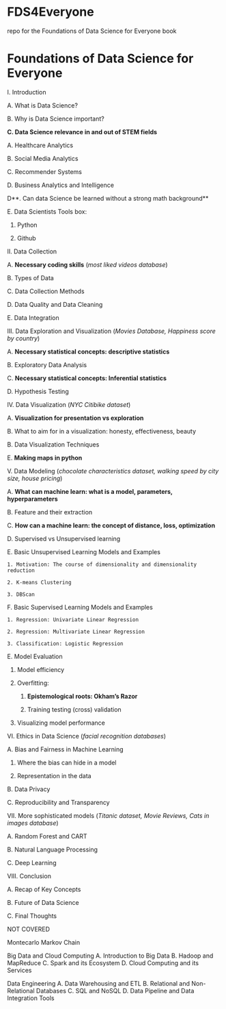 # FDS4Everyone
repo for the Foundations of Data Science for Everyone book


# Foundations of Data Science for Everyone

I. Introduction

A. What is Data Science?

B. Why is Data Science important?

**C. Data Science relevance in and out of STEM fields**

A. Healthcare Analytics

B. Social Media Analytics

C. Recommender Systems

D. Business Analytics and Intelligence

D**. Can data Science be learned without a strong math background**

E. Data Scientists Tools box: 

1. Python

2. Github

II. Data Collection

A. **Necessary coding skills** (*most liked videos database*)

B. Types of Data 

C. Data Collection Methods

D. Data Quality and Data Cleaning

E. Data Integration

III. Data Exploration and Visualization (*Movies Database, Happiness score by country*)

A. **Necessary statistical concepts: descriptive statistics**

B. Exploratory Data Analysis 

C. **Necessary statistical concepts: Inferential statistics**

D. Hypothesis Testing

IV. Data Visualization (*NYC Citibike dataset*)

A. **Visualization for presentation vs exploration**

B. What to aim for in a visualization: honesty, effectiveness, beauty

B. Data Visualization Techniques

E. **Making maps in python**

V. Data Modeling (*chocolate characteristics dataset, walking speed by city size, house pricing*)

A. **What can machine learn: what is a model, parameters, hyperparameters**

B. Feature and their extraction

C. **How can a machine learn: the concept of distance, loss, optimization**

D. Supervised vs Unsupervised learning

E. Basic Unsupervised Learning Models and Examples

    1. Motivation: The course of dimensionality and dimensionality reduction

    2. K-means Clustering

    3. DBScan

F. Basic Supervised Learning Models and Examples

    1. Regression: Univariate Linear Regression

    2. Regression: Multivariate Linear Regression
    
    3. Classification: Logistic Regression

E. Model Evaluation

  1. Model efficiency

  2. Overfitting: 

      1. **Epistemological roots: Okham’s Razor**

      2. Training testing (cross) validation

  3. Visualizing model performance

VI. Ethics in Data Science (*facial recognition databases*)

A.  Bias and Fairness in Machine Learning
  
  1. Where the bias can hide in a model

  2. Representation in the data

B. Data Privacy 

C. Reproducibility and Transparency

VII. More sophisticated models (*Titanic dataset, Movie Reviews, Cats in images database*)

A. Random Forest and CART

B. Natural Language Processing

C. Deep Learning

VIII. Conclusion

  A. Recap of Key Concepts

  B. Future of Data Science

  C. Final Thoughts

NOT COVERED

Montecarlo Markov Chain

Big Data and Cloud Computing
A. Introduction to Big Data
B. Hadoop and MapReduce
C. Spark and its Ecosystem
D. Cloud Computing and its Services

Data Engineering
A. Data Warehousing and ETL
B. Relational and Non-Relational Databases
C. SQL and NoSQL
D. Data Pipeline and Data Integration Tools
